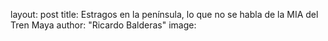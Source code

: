 layout: post
title: Estragos en la península, lo que no se habla de la MIA del Tren Maya
author: "Ricardo Balderas"
image: 
